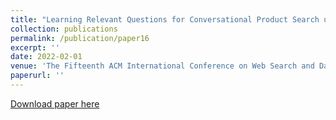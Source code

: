 ```yaml
---
title: "Learning Relevant Questions for Conversational Product Search using Deep Reinforcement Learning"
collection: publications
permalink: /publication/paper16
excerpt: ''
date: 2022-02-01
venue: 'The Fifteenth ACM International Conference on Web Search and Data Mining'
paperurl: ''
---
```



[Download paper here](https://dl.acm.org/doi/pdf/10.1145/3488560.3498526)


